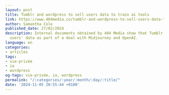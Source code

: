 ```yaml
---
layout: post
title: Tumblr and wordpress to sell users data to train ai tools
link: https://www.404media.co/tumblr-and-wordpress-to-sell-users-data-to-train-ai-tools
author: Samantha Cole
published_date: 27/02/2024
description: Internal documents obtained by 404 Media show that Tumblr staff compiled
  users' data as part of a deal with Midjourney and OpenAI.
language: en
categories:
- articles
tags:
- vie-privée
- ia
- wordpress
og-tags: vie-privée, ia, wordpress
permalink: "/:categories/:year/:month/:day/:title/"
date: '2024-11-05 20:55:44 +0100'
---
```

